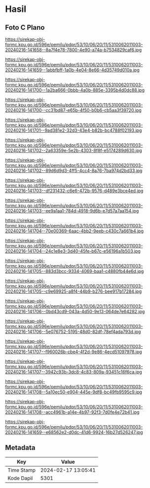# Hasil

## Foto C Plano

https://sirekap-obj-formc.kpu.go.id/596e/pemilu/pdpr/53/10/06/20/11/5310062011003-20240216-141658--8a7f4e78-7800-4e90-a74a-b7534829caf6.jpg

https://sirekap-obj-formc.kpu.go.id/596e/pemilu/pdpr/53/10/06/20/11/5310062011003-20240216-141659--1abbfbff-1a0b-4e04-8e66-4d35749d010a.jpg

https://sirekap-obj-formc.kpu.go.id/596e/pemilu/pdpr/53/10/06/20/11/5310062011003-20240216-141700--1a2ba666-0bbb-4a0b-885e-3395b4d0dc88.jpg

https://sirekap-obj-formc.kpu.go.id/596e/pemilu/pdpr/53/10/06/20/11/5310062011003-20240216-141700--cc31bd87-e65b-4f50-b0b6-cb5aa3f39720.jpg

https://sirekap-obj-formc.kpu.go.id/596e/pemilu/pdpr/53/10/06/20/11/5310062011003-20240216-141701--9ad381e2-32d3-43e4-b82b-bc4788f02193.jpg

https://sirekap-obj-formc.kpu.go.id/596e/pemilu/pdpr/53/10/06/20/11/5310062011003-20240216-141702--2a63359e-5e2b-4303-8f8f-e5174289d630.jpg

https://sirekap-obj-formc.kpu.go.id/596e/pemilu/pdpr/53/10/06/20/11/5310062011003-20240216-141702--89d6d9d3-4ff5-4cc4-8a76-7ba974d2bd33.jpg

https://sirekap-obj-formc.kpu.go.id/596e/pemilu/pdpr/53/10/06/20/11/5310062011003-20240216-141703--df231432-c6e6-472b-9576-d489e3bce4ed.jpg

https://sirekap-obj-formc.kpu.go.id/596e/pemilu/pdpr/53/10/06/20/11/5310062011003-20240216-141703--ee9a1aa1-784d-4918-9d6b-e7d57a7aa154.jpg

https://sirekap-obj-formc.kpu.go.id/596e/pemilu/pdpr/53/10/06/20/11/5310062011003-20240216-141704--70e00369-6aac-4bb2-9eeb-c430c7a661b4.jpg

https://sirekap-obj-formc.kpu.go.id/596e/pemilu/pdpr/53/10/06/20/11/5310062011003-20240216-141704--24c1e8e3-3d40-45fe-b67c-e56196a1b503.jpg

https://sirekap-obj-formc.kpu.go.id/596e/pemilu/pdpr/53/10/06/20/11/5310062011003-20240216-141705--883d3bcc-9334-4069-baa1-c4880fb44e6d.jpg

https://sirekap-obj-formc.kpu.go.id/596e/pemilu/pdpr/53/10/06/20/11/5310062011003-20240216-141705--c9e69925-a8f4-44b9-b276-bee917b17284.jpg

https://sirekap-obj-formc.kpu.go.id/596e/pemilu/pdpr/53/10/06/20/11/5310062011003-20240216-141706--0bd43cd9-043a-4d50-9e13-064de7e64282.jpg

https://sirekap-obj-formc.kpu.go.id/596e/pemilu/pdpr/53/10/06/20/11/5310062011003-20240216-141706--5e076752-5195-48d0-82df-78ef4ada793d.jpg

https://sirekap-obj-formc.kpu.go.id/596e/pemilu/pdpr/53/10/06/20/11/5310062011003-20240216-141707--f960026b-cbe4-4f2d-9e86-4ecd51097978.jpg

https://sirekap-obj-formc.kpu.go.id/596e/pemilu/pdpr/53/10/06/20/11/5310062011003-20240216-141707--3942c93b-3dc8-4c83-809a-93451c16f6ca.jpg

https://sirekap-obj-formc.kpu.go.id/596e/pemilu/pdpr/53/10/06/20/11/5310062011003-20240216-141708--5a10ec50-e904-445e-9df8-bc49fb9595c9.jpg

https://sirekap-obj-formc.kpu.go.id/596e/pemilu/pdpr/53/10/06/20/11/5310062011003-20240216-141708--acc4961b-a14e-4b97-92f3-7d0fe4e72b41.jpg

https://sirekap-obj-formc.kpu.go.id/596e/pemilu/pdpr/53/10/06/20/11/5310062011003-20240216-141659--e68562e2-d0dc-41d6-9924-16b27d526247.jpg


## Metadata

| Key        | Value               |
| ---------- | ------------------- |
| Time Stamp | 2024-02-17 13:05:41 |
| Kode Dapil | 5301                |



